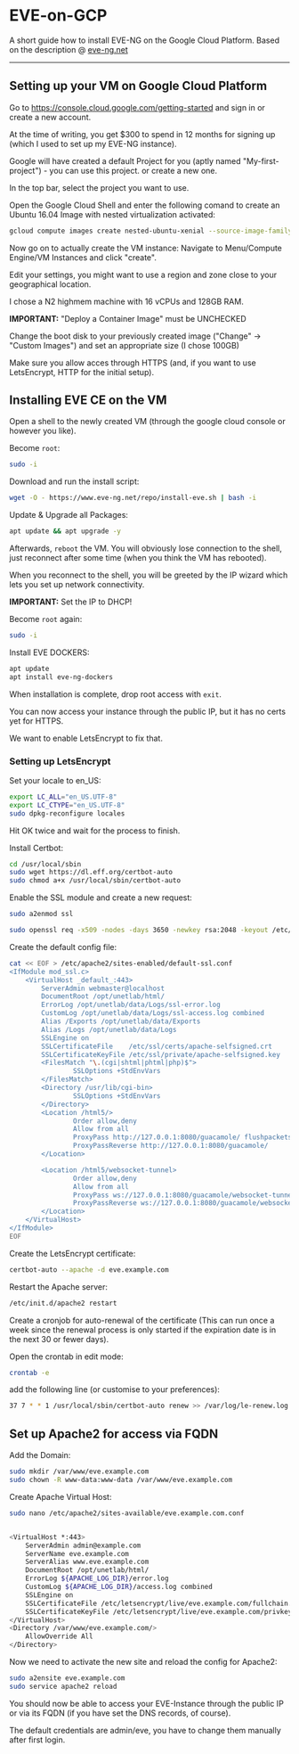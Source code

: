 # EVE-on-GCP

A short guide how to install EVE-NG on the Google Cloud Platform.
Based on the description @ [eve-ng.net](https://www.eve-ng.net/index.php/documentation/installation/google-cloud-install/)

---

## Setting up your VM on Google Cloud Platform

Go to https://console.cloud.google.com/getting-started and sign in or create a new account.

At the time of writing, you get $300 to spend in 12 months for signing up (which I used to set up my EVE-NG instance).

Google will have created a default Project for you (aptly named "My-first-project") - you can use this project. or create a new one.

In the top bar, select the project you want to use.

Open the Google Cloud Shell and enter the following comand to create an Ubuntu 16.04 Image with nested virtualization activated:

```bash
gcloud compute images create nested-ubuntu-xenial --source-image-family=ubuntu-1604-lts --source-image-project=ubuntu-os-cloud --licenses https://www.googleapis.com/compute/v1/projects/vm-options/global/licenses/enable-vmx
```

Now go on to actually create the VM instance: Navigate to Menu/Compute Engine/VM Instances and click "create".

Edit your settings, you might want to use a region and zone close to your geographical location.

I chose a N2 highmem machine with 16 vCPUs and 128GB RAM.

**IMPORTANT:** "Deploy a Container Image" must be UNCHECKED

Change the boot disk to your previously created image ("Change" -> "Custom Images") and set an appropriate size (I chose 100GB)

Make sure you allow acces through HTTPS (and, if you want to use LetsEncrypt, HTTP for the initial setup).

## Installing EVE CE on the VM

Open a shell to the newly created VM (through the google cloud console or however you like).

Become ```root```:

``` bash
sudo -i
```

Download and run the install script:

```bash
wget -O - https://www.eve-ng.net/repo/install-eve.sh | bash -i
```

Update & Upgrade all Packages:

```bash
apt update && apt upgrade -y
```

Afterwards, ```reboot``` the VM. You will obviously lose connection to the shell, just reconnect after some time (when you think the VM has rebooted).

When you reconnect to the shell, you will be greeted by the IP wizard which lets you set up network connectivity.

**IMPORTANT:** Set the IP to DHCP!

Become ```root``` again:

``` bash
sudo -i
```

Install EVE DOCKERS:

```bash
apt update
apt install eve-ng-dockers
```

When installation is complete, drop root access with ```exit```.

You can now access your instance through the public IP, but it has no certs yet for HTTPS.

We want to enable LetsEncrypt to fix that.

### Setting up LetsEncrypt

Set your locale to en_US:

```bash
export LC_ALL="en_US.UTF-8"
export LC_CTYPE="en_US.UTF-8"
sudo dpkg-reconfigure locales
```

Hit OK twice and wait for the process to finish.

Install Certbot:

```bash
cd /usr/local/sbin
sudo wget https://dl.eff.org/certbot-auto
sudo chmod a+x /usr/local/sbin/certbot-auto
```

Enable the SSL module and create a new request:

```bash
sudo a2enmod ssl

sudo openssl req -x509 -nodes -days 3650 -newkey rsa:2048 -keyout /etc/ssl/private/apache-selfsigned.key -out /etc/ssl/certs/apache-selfsigned.crt
```

Create the default config file:

```bash
cat << EOF > /etc/apache2/sites-enabled/default-ssl.conf
<IfModule mod_ssl.c>
    <VirtualHost _default_:443>
        ServerAdmin webmaster@localhost
        DocumentRoot /opt/unetlab/html/
        ErrorLog /opt/unetlab/data/Logs/ssl-error.log
        CustomLog /opt/unetlab/data/Logs/ssl-access.log combined
        Alias /Exports /opt/unetlab/data/Exports
        Alias /Logs /opt/unetlab/data/Logs
        SSLEngine on
        SSLCertificateFile    /etc/ssl/certs/apache-selfsigned.crt
        SSLCertificateKeyFile /etc/ssl/private/apache-selfsigned.key
        <FilesMatch "\.(cgi|shtml|phtml|php)$">
                SSLOptions +StdEnvVars
        </FilesMatch>
        <Directory /usr/lib/cgi-bin>
                SSLOptions +StdEnvVars
        </Directory>
        <Location /html5/>
                Order allow,deny
                Allow from all
                ProxyPass http://127.0.0.1:8080/guacamole/ flushpackets=on
                ProxyPassReverse http://127.0.0.1:8080/guacamole/
        </Location>

        <Location /html5/websocket-tunnel>
                Order allow,deny
                Allow from all
                ProxyPass ws://127.0.0.1:8080/guacamole/websocket-tunnel
                ProxyPassReverse ws://127.0.0.1:8080/guacamole/websocket-tunnel
        </Location>
    </VirtualHost>
</IfModule>
EOF

```

Create the LetsEncrypt certificate:

```bash
certbot-auto --apache -d eve.example.com
```

Restart the Apache server:

``` bash
/etc/init.d/apache2 restart
```

Create a cronjob for auto-renewal of the certificate (This can run once a week since the renewal process is only started if the expiration date is in the next 30 or fewer days).

Open the crontab in edit mode:

```bash
crontab -e
```

add the following line (or customise to your preferences):

```bash
37 7 * * 1 /usr/local/sbin/certbot-auto renew >> /var/log/le-renew.log
```

## Set up Apache2 for access via FQDN

Add the Domain:

```bash
sudo mkdir /var/www/eve.example.com
sudo chown -R www-data:www-data /var/www/eve.example.com
```

Create Apache Virtual Host:

```bash
sudo nano /etc/apache2/sites-available/eve.example.com.conf


<VirtualHost *:443>
    ServerAdmin admin@example.com
    ServerName eve.example.com
    ServerAlias www.eve.example.com
    DocumentRoot /opt/unetlab/html/
    ErrorLog ${APACHE_LOG_DIR}/error.log
    CustomLog ${APACHE_LOG_DIR}/access.log combined
    SSLEngine on
    SSLCertificateFile /etc/letsencrypt/live/eve.example.com/fullchain.pem
    SSLCertificateKeyFile /etc/letsencrypt/live/eve.example.com/privkey.pem
</VirtualHost>
<Directory /var/www/eve.example.com/>
    AllowOverride All
</Directory>


```

Now we need to activate the new site and reload the config for Apache2:

```bash
sudo a2ensite eve.example.com
sudo service apache2 reload
```

You should now be able to access your EVE-Instance through the public IP or via its FQDN (if you have set the DNS records, of course).

The default credentials are admin/eve, you have to change them manually after first login.
